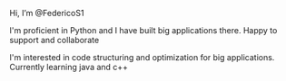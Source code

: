 Hi, I’m @FedericoS1

I'm proficient in Python and I have built big applications there. Happy to support and collaborate

I'm interested in code structuring and optimization for big applications. 
Currently learning java and c++

<!---
FedericoS1/FedericoS1 is a ✨ special ✨ repository because its `README.md` (this file) appears on your GitHub profile.
You can click the Preview link to take a look at your changes.
--->
